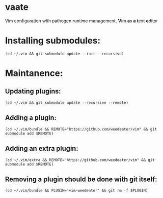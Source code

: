 # vaate
Vim configuration with pathogen runtime management, **V**im **a**s **a** **t**ext **e**ditor

# Installing submodules:
```
(cd ~/.vim && git submodule update --init --recursive)
```
# Maintanence:

## Updating plugins:
```
(cd ~/.vim && git submodule update --recursive --remote)
```

## Adding a plugin:
```
(cd ~/.vim/bundle && REMOTE="https://github.com/weedeater/vim" && git submodule add $REMOTE)
```

## Adding an extra plugin:
```
(cd ~/.vim/extra && REMOTE="https://github.com/weedeater/vim" && git submodule add $REMOTE)
```

## Removing a plugin should be done with git itself:
```
(cd ~/.vim/bundle && PLUGIN='vim-weedeater' && git rm -f $PLUGIN)
```

